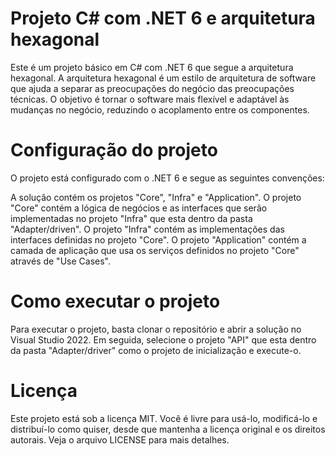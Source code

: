 # Projeto C# com .NET 6 e arquitetura hexagonal
Este é um projeto básico em C# com .NET 6 que segue a arquitetura hexagonal. A arquitetura hexagonal é um estilo de arquitetura de software que ajuda a separar as preocupações do negócio das preocupações técnicas. O objetivo é tornar o software mais flexível e adaptável às mudanças no negócio, reduzindo o acoplamento entre os componentes.

# Configuração do projeto
O projeto está configurado com o .NET 6 e segue as seguintes convenções:

A solução contém os projetos "Core", "Infra" e "Application".
O projeto "Core" contém a lógica de negócios e as interfaces que serão implementadas no projeto "Infra" que esta dentro da pasta "Adapter/driven".
O projeto "Infra" contém as implementações das interfaces definidas no projeto "Core".
O projeto "Application" contém a camada de aplicação que usa os serviços definidos no projeto "Core" através de "Use Cases".

# Como executar o projeto
Para executar o projeto, basta clonar o repositório e abrir a solução no Visual Studio 2022. Em seguida, selecione o projeto "API" que esta dentro da pasta "Adapter/driver" como o projeto de inicialização e execute-o.


# Licença
Este projeto está sob a licença MIT. Você é livre para usá-lo, modificá-lo e distribuí-lo como quiser, desde que mantenha a licença original e os direitos autorais. Veja o arquivo LICENSE para mais detalhes.